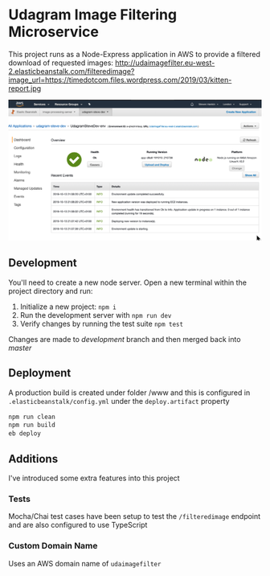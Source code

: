 # Udagram Image Filtering Microservice

This project runs as a Node-Express application in AWS to provide a
filtered download of requested images: http://udaimagefilter.eu-west-2.elasticbeanstalk.com/filteredimage?image_url=https://timedotcom.files.wordpress.com/2019/03/kitten-report.jpg

![Elastic Beanstalk Dashboard](https://github.com/stevenhankin/image-processing-server/blob/development/deployment_screenshots/Screenshot-Elastic-Beanstalk-Dashboard.png)

## Development

You'll need to create a new node server. Open a new terminal within the project directory and run:

1. Initialize a new project: `npm i`
2. Run the development server with `npm run dev`
3. Verify changes by running the test suite `npm test`

Changes are made to *development* branch and then merged back into *master*

## Deployment

A production build is created under folder /www and this is configured
in `.elasticbeanstalk/config.yml` under the `deploy.artifact` property

```sh
npm run clean
npm run build
eb deploy
```

## Additions

I've introduced some extra features into this project

### Tests

Mocha/Chai test cases have been setup to test the `/filteredimage` endpoint
and are also configured to use TypeScript

### Custom Domain Name

Uses an AWS domain name of ```udaimagefilter```
